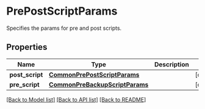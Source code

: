 # PrePostScriptParams

Specifies the params for pre and post scripts.

## Properties
Name | Type | Description | Notes
------------ | ------------- | ------------- | -------------
**post_script** | [**CommonPrePostScriptParams**](CommonPrePostScriptParams.md) |  | [optional] 
**pre_script** | [**CommonPreBackupScriptParams**](CommonPreBackupScriptParams.md) |  | [optional] 

[[Back to Model list]](../README.md#documentation-for-models) [[Back to API list]](../README.md#documentation-for-api-endpoints) [[Back to README]](../README.md)


